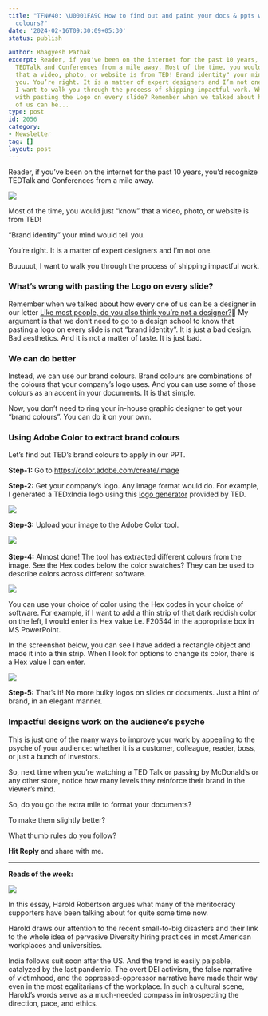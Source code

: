 ```yaml
---
title: "TFN#40: \U0001FA9C How to find out and paint your docs & ppts with your brand
  colours?"
date: '2024-02-16T09:30:09+05:30'
status: publish

author: Bhagyesh Pathak
excerpt: Reader, if you've been on the internet for the past 10 years, you'd recognize
  TEDTalk and Conferences from a mile away. Most of the time, you would just "know"
  that a video, photo, or website is from TED! Brand identity" your mind would tell
  you. You’re right. It is a matter of expert designers and I’m not one. Buuuuut,
  I want to walk you through the process of shipping impactful work. What’s wrong
  with pasting the Logo on every slide? Remember when we talked about how every one
  of us can be...
type: post
id: 2056
category:
- Newsletter
tag: []
layout: post
---
```


Reader, if you’ve been on the internet for the past 10 years, you’d recognize TEDTalk and Conferences from a mile away.

![](https://embed.filekitcdn.com/e/tkwVjiL2WnM6sb9P2ZThes/6CiN1n7HF5gE1H1xqaAp2e)

Most of the time, you would just “know” that a video, photo, or website is from TED!

“Brand identity” your mind would tell you.

You’re right. It is a matter of expert designers and I’m not one.

Buuuuut, I want to walk you through the process of shipping impactful work.

### What’s wrong with pasting the Logo on every slide?

Remember when we talked about how every one of us can be a designer in our letter [Like most people, do you also think you’re not a designer?](https://bhagyeshpathak.com/blog/like-most-people-do-you-also-think-youre-not-a-designer/)🤔 My argument is that we don’t need to go to a design school to know that pasting a logo on every slide is not “brand identity”. It is just a bad design. Bad aesthetics. And it is not a matter of taste. It is just bad.

### We can do better

Instead, we can use our brand colours. Brand colours are combinations of the colours that your company’s logo uses. And you can use some of those colours as an accent in your documents. It is that simple.

Now, you don’t need to ring your in-house graphic designer to get your “brand colours”. You can do it on your own.

### Using Adobe Color to extract brand colours

Let’s find out TED’s brand colours to apply in our PPT.

**Step-1:** Go to https://color.adobe.com/create/image

**Step-2:** Get your company’s logo. Any image format would do. For example, I generated a TEDxIndia logo using this [logo generator](https://landing-pages.ted.com/tedx-logo-generator/index.html) provided by TED.

![](https://embed.filekitcdn.com/e/tkwVjiL2WnM6sb9P2ZThes/mv9T4MuzejowSpiaB1E7X9)

**Step-3:** Upload your image to the Adobe Color tool.

![](https://embed.filekitcdn.com/e/tkwVjiL2WnM6sb9P2ZThes/toSzh8AHWCGjvvxD9ofCEb)​

**Step-4:** Almost done! The tool has extracted different colours from the image. See the Hex codes below the color swatches? They can be used to describe colors across different software.

![](https://embed.filekitcdn.com/e/tkwVjiL2WnM6sb9P2ZThes/6Zz8WHjBMQpUDxKey6kR6F)

You can use your choice of color using the Hex codes in your choice of software. For example, if I want to add a thin strip of that dark reddish color on the left, I would enter its Hex value i.e. F20544 in the appropriate box in MS PowerPoint.

In the screenshot below, you can see I have added a rectangle object and made it into a thin strip. When I look for options to change its color, there is a Hex value I can enter.

![](https://embed.filekitcdn.com/e/tkwVjiL2WnM6sb9P2ZThes/qs6BahrBPpdfCPrTJ845ky)

**Step-5:** That’s it! No more bulky logos on slides or documents. Just a hint of brand, in an elegant manner.

### Impactful designs work on the audience’s psyche

This is just one of the many ways to improve your work by appealing to the psyche of your audience: whether it is a customer, colleague, reader, boss, or just a bunch of investors.

So, next time when you’re watching a TED Talk or passing by McDonald’s or any other store, notice how many levels they reinforce their brand in the viewer’s mind.

So, do you go the extra mile to format your documents?

To make them slightly better?

What thumb rules do you follow?

**Hit Reply** and share with me.

---

**Reads of the week:**

[![](https://embed.filekitcdn.com/e/tkwVjiL2WnM6sb9P2ZThes/jYnV8RVzpM22tFxtg4hRru)](https://www.palladiummag.com/2023/06/01/complex-systems-wont-survive-the-competence-crisis/)

In this essay, Harold Robertson argues what many of the meritocracy supporters have been talking about for quite some time now.

Harold draws our attention to the recent small-to-big disasters and their link to the whole idea of pervasive Diversity hiring practices in most American workplaces and universities.

India follows suit soon after the US. And the trend is easily palpable, catalyzed by the last pandemic. The overt DEI activism, the false narrative of victimhood, and the oppressed-oppressor narrative have made their way even in the most egalitarians of the workplace. In such a cultural scene, Harold’s words serve as a much-needed compass in introspecting the direction, pace, and ethics.